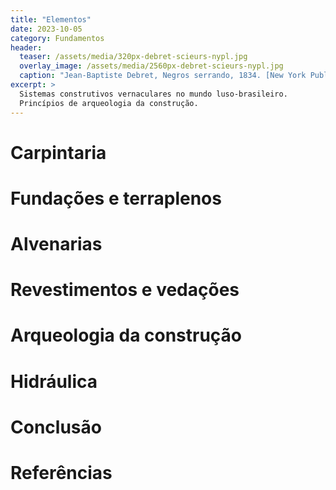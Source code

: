 ```yaml
---
title: "Elementos"
date: 2023-10-05
category: Fundamentos
header:
  teaser: /assets/media/320px-debret-scieurs-nypl.jpg
  overlay_image: /assets/media/2560px-debret-scieurs-nypl.jpg
  caption: "Jean-Baptiste Debret, Negros serrando, 1834. [New York Public Library](https://digitalcollections.nypl.org/items/510d47df-797e-a3d9-e040-e00a18064a99)"
excerpt: >
  Sistemas construtivos vernaculares no mundo luso-brasileiro.
  Princípios de arqueologia da construção.
---
```


# Carpintaria #

# Fundações e terraplenos #

# Alvenarias #

# Revestimentos e vedações #

# Arqueologia da construção #

# Hidráulica #

# Conclusão #

# Referências #

